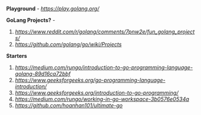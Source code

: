 
**Playground** - *https://play.golang.org/*

**GoLang Projects?** - 
1. *https://www.reddit.com/r/golang/comments/7pnw2e/fun_golang_projects/*
2. *https://github.com/golang/go/wiki/Projects*

**Starters**
1. *https://medium.com/rungo/introduction-to-go-programming-language-golang-89d16ca72bbf*
2. *https://www.geeksforgeeks.org/go-programming-language-introduction/*
3. *https://www.geeksforgeeks.org/introduction-to-go-programming/*
4. *https://medium.com/rungo/working-in-go-workspace-3b0576e0534a*
5. *https://github.com/hoanhan101/ultimate-go*
